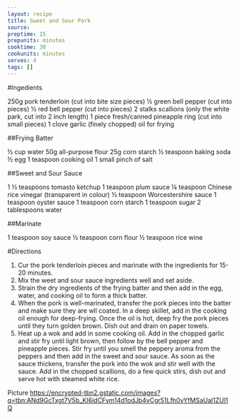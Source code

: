 ```yaml
---
layout: recipe
title: Sweet and Sour Pork
source: 
preptime: 15
prepunits: minutes
cooktime: 30
cookunits: minutes
serves: 4
tags: []
---
```

#Ingedients

250g pork tenderloin (cut into bite size pieces)
&frac12; green bell pepper (cut into pieces)
&frac12; red bell pepper (cut into pieces)
2 stalks scallions (only the white park, cut into 2 inch length)
1 piece fresh/canned pineapple ring (cut into small pieces)
1 clove garlic (finely chopped)
oil for frying

##Frying Batter

&frac12; cup water
50g all-purpose flour
25g corn starch
&frac12; teaspoon baking soda
&frac12; egg
1 teaspoon cooking oil
1 small pinch of salt

##Sweet and Sour Sauce

1 &frac12; teaspoons tomasto ketchup
1 teaspoon plum sauce
&#8539; teaspoon Chinese rice vinegar (transparent in colour)
&frac12; teaspoon Worcestershire sauce
1 teaspoon oyster sauce
1 teaspoon corn starch
1 teaspoon sugar
2 tablespoons water

##Marinate

1 teaspoon soy sauce
&frac12; teaspoon corn flour
&frac12; teaspoon rice wine

#Directions
1. Cur the pork tenderloin pieces and marinate with the ingredients for 15-20 minutes.
2. Mix the weet and sour sauce ingredients well and set aside.
3. Strain the dry ingredients of the frying batter and then add in the egg, water, and cooking oil to form a thick batter.
4. When the pork is well-marinated, transfer the pork pieces into the batter and make sure they are wll coated. In a deep skillet, add in the cooking oil enough for deep-frying. Once the oil is hot, deep fry the pork pieces until they turn golden brown. Dish out and drain on paper towels.
5. Heat up a wok and add in some cooking oil. Add in the chopped garlic and stir fry until light brown, then follow by the bell pepper and pineapple pieces. Stir fry until you smell the peppery aroma from the peppers and then add in the sweet and sour sauce. As soon as the sauce thickens, transfer the pork into the wok and stir well with the sauce. Add in the chopped scallions, do a few quick stirs, dish out and serve hot with steamed white rice.

Picture
https://encrypted-tbn2.gstatic.com/images?q=tbn:ANd9GcTxgt7V5b_KI6idCFvm14d1odJb4vCgr51Lfh0vYfMSaUal1ZUl1Q